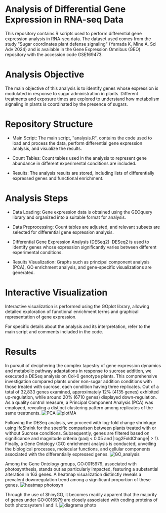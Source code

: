 # Analysis of Differential Gene Expression in RNA-seq Data
This repository contains R scripts used to perform differential gene expression analysis in RNA-seq data. The dataset used comes from the study "Sugar coordinates plant defense signaling" (Yamada K, Mine A, Sci Adv 2024) and is available in the Gene Expression Omnibus (GEO) repository with the accession code GSE169473.

# Analysis Objective
The main objective of this analysis is to identify genes whose expression is modulated in response to sugar administration in plants. Different treatments and exposure times are explored to understand how metabolism signaling in plants is coordinated by the presence of sugars.

# Repository Structure
* Main Script: The main script, "analysis.R", contains the code used to load and process the data, perform differential gene expression analysis, and visualize the results.

* Count Tables: Count tables used in the analysis to represent gene abundance in different experimental conditions are included.

* Results: The analysis results are stored, including lists of differentially expressed genes and functional enrichment.

# Analysis Steps
* Data Loading: Gene expression data is obtained using the GEOquery library and organized into a suitable format for analysis.

* Data Preprocessing: Count tables are adjusted, and relevant subsets are selected for differential gene expression analysis.

* Differential Gene Expression Analysis (DESeq2): DESeq2 is used to identify genes whose expression significantly varies between different experimental conditions.

* Results Visualization: Graphs such as principal component analysis (PCA), GO enrichment analysis, and gene-specific visualizations are generated.

# Interactive Visualization
Interactive visualization is performed using the GOplot library, allowing detailed exploration of functional enrichment terms and graphical representation of gene expression.

For specific details about the analysis and its interpretation, refer to the main script and comments included in the code.

# Results

In pursuit of deciphering the complex tapestry of gene expression dynamics and metabolic pathway adaptations in response to sucrose addition, we executed a DESeq analysis on Col-0 genotype plants. This comprehensive investigation compared plants under non-sugar addition conditions with those treated with sucrose, each condition having three replicates. Out of a total of 32,833 genes examined, approximately 12% (4135 genes) exhibited up-regulation, while around 20% (6710 genes) displayed down-regulation. As a quality control measure, a Principal Component Analysis (PCA) was employed, revealing a distinct clustering pattern among replicates of the same treatments. 
![PCA](https://github.com/Bioinformaticareposit/RNA-seq-data-analysis/assets/115641732/b7e1a8bd-6f49-4bab-8e90-dde791edee4f)
![plotMA](https://github.com/Bioinformaticareposit/RNA-seq-data-analysis/assets/115641732/2e44b42d-beca-49f5-96e0-7e6d769b028f)

Following the DESeq analysis, we proceed with log-fold change shrinkage using lfcShrink for the specific comparison between plants treated with or without Sucrose conditions. Subsequently, genes are filtered based on significance and magnitude criteria (padj < 0.05 and |log2FoldChange| > 1). Finally, a Gene Ontology (GO) enrichment analysis is conducted, unveiling the biological processes, molecular functions, and cellular components associated with the differentially expressed genes.
![GO_analysis](https://github.com/Bioinformaticareposit/RNA-seq-data-analysis/assets/115641732/4e616c65-fea4-4496-bb9b-56827f68aefb)

Among the Gene Ontology groups, GO:0015979, associated with photosynthesis, stands out as particularly impacted, featuring a substantial alteration in 163 genes. A heatmap visualization distinctly reveals a prevalent downregulation trend among a significant proportion of these genes.
![heatmap photosyn](https://github.com/Bioinformaticareposit/RNA-seq-data-analysis/assets/115641732/ac79bbea-430b-4dc7-885c-f42722a5793a)

Through the use of ShinyGO, it becomes readily apparent that the majority of genes under GO:0015979 are closely associated with coding proteins of both photosystem I and II. 
![diagrama photo](https://github.com/Bioinformaticareposit/RNA-seq-data-analysis/assets/115641732/df214acb-b5fc-461c-9ccd-e6f8e60f18a8)
